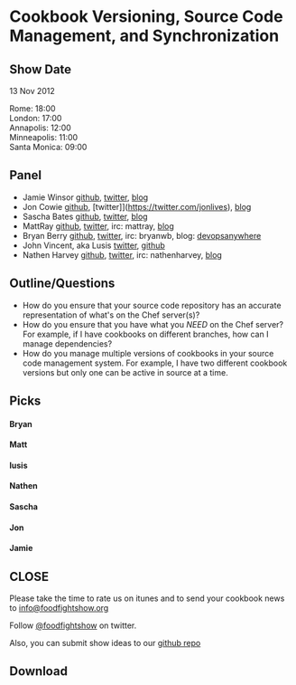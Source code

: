 Cookbook Versioning, Source Code Management, and Synchronization
===============================================================

Show Date
---------
13 Nov 2012

Rome:         18:00  
London:       17:00  
Annapolis:    12:00  
Minneapolis:  11:00  
Santa Monica: 09:00

Panel<a name="panel"></a>
-----
* Jamie Winsor [github](https://github.com/reset), [twitter](https://twitter.com/resetexistence), [blog](http://vialstudios.com/)
* Jon Cowie [github](https://github.com/jonlives), [twitter]](https://twitter.com/jonlives), [blog](http://blog.mycrot.ch)
* Sascha Bates [github](https://github.com/sbates), [twitter](https://twitter.com/sascha_d), [blog](http://blog.brattyredhead.com/)
* MattRay [github](http://github.com/mattray), [twitter](http://twitter.com/mattray), irc: mattray, [blog](http://www.leastresistance.net/)
* Bryan Berry [github](http://github.com/bryanwb), [twitter](http://twitter.com/bryanwb), irc: bryanwb, blog: [devopsanywhere](http://devopsanywhere.blogspot.com)
* John Vincent, aka Lusis [twitter](https://twitter.com/#!/lusis), [github](https://github.com/lusis)
* Nathen Harvey [github](http://github.com/nathenharvey), [twitter](http://twitter.com/nathenharvey), irc: nathenharvey, [blog](http://nathenharvey.com)


Outline/Questions
-----------------

* How do you ensure that your source code repository has an accurate representation of what's on the Chef server(s)?
* How do you ensure that you have what you _NEED_ on the Chef server?  For example, if I have cookbooks on different branches, how can I manage dependencies?
* How do you manage multiple versions of cookbooks in your source code management system.  For example, I have two different cookbook versions but only one can be active in source at a time.


Picks<a name="picks"></a>
-----

#### Bryan

#### Matt

#### lusis

#### Nathen

#### Sascha

#### Jon

#### Jamie

CLOSE
-----

Please take the time to rate us on itunes and to send your cookbook
news to info@foodfightshow.org

Follow [@foodfightshow](http://twitter.com/foodfightshow) on twitter.

Also, you can submit show ideas to our [github repo](https://github.com/foodfight/showz)



Download
--------
